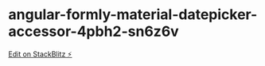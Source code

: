 # angular-formly-material-datepicker-accessor-4pbh2-sn6z6v

[Edit on StackBlitz ⚡️](https://stackblitz.com/edit/angular-formly-material-datepicker-accessor-4pbh2-sn6z6v)